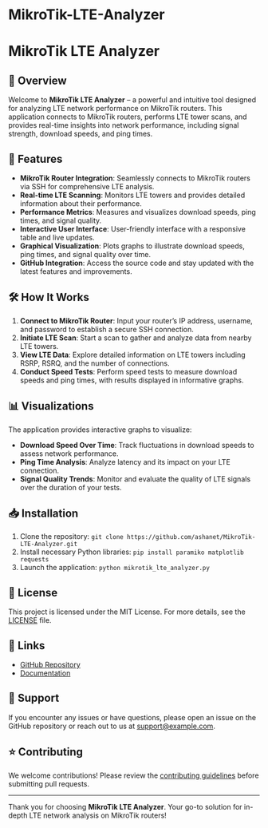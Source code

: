 # MikroTik-LTE-Analyzer
# MikroTik LTE Analyzer

## 🚀 Overview
Welcome to **MikroTik LTE Analyzer** – a powerful and intuitive tool designed for analyzing LTE network performance on MikroTik routers. This application connects to MikroTik routers, performs LTE tower scans, and provides real-time insights into network performance, including signal strength, download speeds, and ping times.

## 🌟 Features
- **MikroTik Router Integration**: Seamlessly connects to MikroTik routers via SSH for comprehensive LTE analysis.
- **Real-time LTE Scanning**: Monitors LTE towers and provides detailed information about their performance.
- **Performance Metrics**: Measures and visualizes download speeds, ping times, and signal quality.
- **Interactive User Interface**: User-friendly interface with a responsive table and live updates.
- **Graphical Visualization**: Plots graphs to illustrate download speeds, ping times, and signal quality over time.
- **GitHub Integration**: Access the source code and stay updated with the latest features and improvements.

## 🛠️ How It Works
1. **Connect to MikroTik Router**: Input your router’s IP address, username, and password to establish a secure SSH connection.
2. **Initiate LTE Scan**: Start a scan to gather and analyze data from nearby LTE towers.
3. **View LTE Data**: Explore detailed information on LTE towers including RSRP, RSRQ, and the number of connections.
4. **Conduct Speed Tests**: Perform speed tests to measure download speeds and ping times, with results displayed in informative graphs.

## 📊 Visualizations
The application provides interactive graphs to visualize:
- **Download Speed Over Time**: Track fluctuations in download speeds to assess network performance.
- **Ping Time Analysis**: Analyze latency and its impact on your LTE connection.
- **Signal Quality Trends**: Monitor and evaluate the quality of LTE signals over the duration of your tests.

## 📥 Installation
1. Clone the repository: `git clone https://github.com/ashanet/MikroTik-LTE-Analyzer.git`
2. Install necessary Python libraries: `pip install paramiko matplotlib requests`
3. Launch the application: `python mikrotik_lte_analyzer.py`

## 📄 License
This project is licensed under the MIT License. For more details, see the [LICENSE](LICENSE) file.

## 🔗 Links
- [GitHub Repository](https://github.com/ashanet/MikroTik-LTE-Analyzer)
- [Documentation](https://github.com/ashanet/MikroTik-LTE-Analyzer/wiki)

## 💬 Support
If you encounter any issues or have questions, please open an issue on the GitHub repository or reach out to us at [support@example.com](mailto:support@example.com).

## ⭐ Contributing
We welcome contributions! Please review the [contributing guidelines](CONTRIBUTING.md) before submitting pull requests.

---

Thank you for choosing **MikroTik LTE Analyzer**. Your go-to solution for in-depth LTE network analysis on MikroTik routers!
